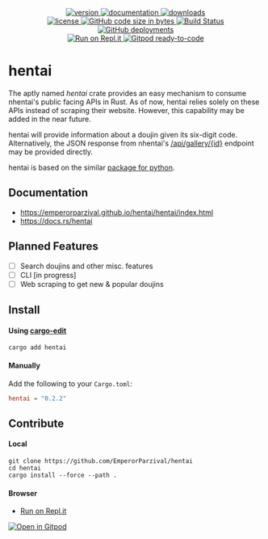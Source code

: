 <p align="center">
  <a href="https://crates.io/crates/hentai">
    <img alt="version" src="https://img.shields.io/crates/v/hentai.svg"></img>
  </a>
  <a href="https://docs.rs/hentai">
    <img alt="documentation" src="https://docs.rs/hentai/badge.svg"></img>
  </a>
  <a href="https://crates.io/crates/hentai">
    <img alt="downloads" src="https://img.shields.io/crates/d/hentai"></img>
  </a>
  <br />
  <a href="https://github.com/EmperorParzival/hentai/blob/main/LICENSE">
    <img alt="license" src="https://img.shields.io/crates/l/hentai"></img>
  </a>
  <a href="https://github.com/EmperorParzival/hentai">
    <img alt="GitHub code size in bytes" src="https://img.shields.io/github/languages/code-size/EmperorParzival/hentai"></img>
  </a>
  <a href="https://travis-ci.com/EmperorParzival/hentai">
    <img alt="Build Status" src="https://travis-ci.com/EmperorParzival/hentai.svg?branch=main"></img>
  </a>
  <a href="https://emperorparzival.github.io/hentai/hentai/index.html">
    <img alt="GitHub deployments" src="https://img.shields.io/github/deployments/EmperorParzival/hentai/github-pages">
  </a>
  <br />
  <a href="https://repl.it/github/EmperorParzival/hentai">
    <img alt="Run on Repl.it" src="https://repl.it/badge/github/EmperorParzival/hentai"></img>
  </a>
  <a href="https://gitpod.io/#https://github.com/EmperorParzival/hentai">
    <img alt="Gitpod ready-to-code" src="https://img.shields.io/badge/Gitpod-ready--to--code-blue?logo=gitpod"></img>
  </a>
</p>

# hentai

The aptly named *hentai* crate provides an easy mechanism to consume nhentai's public facing APIs in
Rust. As of now, hentai relies solely on these APIs instead of scraping their website. However, this
capability may be added in the near future.

hentai will provide information about a doujin given its six-digit code. Alternatively, the JSON
response from nhentai's [/api/gallery/{id}](https://nhentai.net/api/gallery/165961) endpoint may be
provided directly.

hentai is based on the similar [package for python](https://pypi.org/project/hentai/).

## Documentation
- https://emperorparzival.github.io/hentai/hentai/index.html
- https://docs.rs/hentai

## Planned Features
- [ ] Search doujins and other misc. features
- [ ] CLI [in progress]
- [ ] Web scraping to get new & popular doujins

## Install

#### Using [cargo-edit](https://crates.io/crates/cargo-edit)
```shell
cargo add hentai
```

#### Manually
Add the following to your `Cargo.toml`:
```toml
hentai = "0.2.2"
```

## Contribute

#### Local
```shell
git clone https://github.com/EmperorParzival/hentai
cd hentai
cargo install --force --path .
```

#### Browser
- [Run on Repl.it](https://repl.it/github/EmperorParzival/hentai)

[![Open in Gitpod](https://gitpod.io/button/open-in-gitpod.svg)](https://gitpod.io/#https://github.com/EmperorParzival/hentai)
